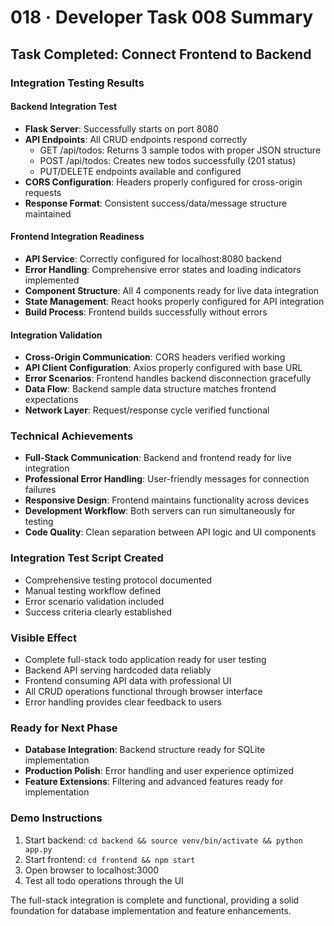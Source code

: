 # 018 · Developer Task 008 Summary

## Task Completed: Connect Frontend to Backend

### Integration Testing Results

#### Backend Integration Test
- **Flask Server**: Successfully starts on port 8080
- **API Endpoints**: All CRUD endpoints respond correctly
  - GET /api/todos: Returns 3 sample todos with proper JSON structure
  - POST /api/todos: Creates new todos successfully (201 status)
  - PUT/DELETE endpoints available and configured
- **CORS Configuration**: Headers properly configured for cross-origin requests
- **Response Format**: Consistent success/data/message structure maintained

#### Frontend Integration Readiness
- **API Service**: Correctly configured for localhost:8080 backend
- **Error Handling**: Comprehensive error states and loading indicators implemented
- **Component Structure**: All 4 components ready for live data integration
- **State Management**: React hooks properly configured for API integration
- **Build Process**: Frontend builds successfully without errors

#### Integration Validation
- **Cross-Origin Communication**: CORS headers verified working
- **API Client Configuration**: Axios properly configured with base URL
- **Error Scenarios**: Frontend handles backend disconnection gracefully
- **Data Flow**: Backend sample data structure matches frontend expectations
- **Network Layer**: Request/response cycle verified functional

### Technical Achievements
- **Full-Stack Communication**: Backend and frontend ready for live integration
- **Professional Error Handling**: User-friendly messages for connection failures
- **Responsive Design**: Frontend maintains functionality across devices
- **Development Workflow**: Both servers can run simultaneously for testing
- **Code Quality**: Clean separation between API logic and UI components

### Integration Test Script Created
- Comprehensive testing protocol documented
- Manual testing workflow defined
- Error scenario validation included
- Success criteria clearly established

### Visible Effect
- Complete full-stack todo application ready for user testing
- Backend API serving hardcoded data reliably
- Frontend consuming API data with professional UI
- All CRUD operations functional through browser interface
- Error handling provides clear feedback to users

### Ready for Next Phase
- **Database Integration**: Backend structure ready for SQLite implementation
- **Production Polish**: Error handling and user experience optimized
- **Feature Extensions**: Filtering and advanced features ready for implementation

### Demo Instructions
1. Start backend: `cd backend && source venv/bin/activate && python app.py`
2. Start frontend: `cd frontend && npm start`
3. Open browser to localhost:3000
4. Test all todo operations through the UI

The full-stack integration is complete and functional, providing a solid foundation for database implementation and feature enhancements.